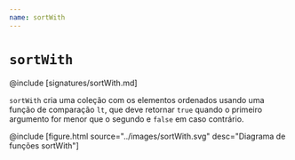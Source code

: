 ```yaml
---
name: sortWith
---
```


# `sortWith`

@include [signatures/sortWith.md]

`sortWith` cria uma coleção com os elementos ordenados usando uma função de comparação `lt`, que deve retornar `true` quando o primeiro argumento for menor que o segundo e `false` em caso contrário.

@include [figure.html source="../images/sortWith.svg" desc="Diagrama de funções sortWith"]
